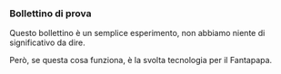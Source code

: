 ### Bollettino di prova

Questo bollettino è un semplice esperimento, non abbiamo niente di significativo da dire.

Però, se questa cosa funziona, è la svolta tecnologia per il Fantapapa.

